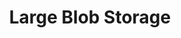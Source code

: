 ---
title: "Large Blob Storage"
description: "Large blob storage is a facility for storing a (relatively) large amount of data (minimum of 1kb, 1-4kb typical) on a FIDO2 authenticator.  Typically used for storing data related to a FIDO2 credential, like an SSH certificate."
category: ctap21
keywords: largeblob, blob, storage
last_test_date: "2024-05-08"
test_url: "/tests/template.html"
test_results_url: ""
stats: {
    chrome: {
        windows-10: {
            "124":"u #1"
        },
        windows-11: {
            "124":"y #1"
        },
        macos: {
            "124":"y"
        },
        android: {
            "124":"n"
        },
        linux: {
            "124":"y"
        }
    },
    firefox: {
        windows-10: {
            "123":"n #1"
        },
        windows-11: {
            "123":"n #1"
        },
        macos: {
            "123":"n"
        },
        linux: {
            "123":"n"
        }
    },
    safari: {
        macos: {
            "17.4.1":"a #2"
        },
        ios: {
            "17.4.1":"u"
        }
    }
}
notes: "This is a global note."
notes_by_num: {
    "1": "FIDO2 Support provided by Windows' webauthn.dll.",
    "2": "Only supported with iCloud keychain.  Security keys and 3rd party passkey providers don't work."
}
links: {
    "Large Blob Demo":"https://webauthn-large-blob.glitch.me/"
}
---